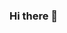 ### Hi there 👋

<!--
**RobimySeGierki/RobimySeGierki** is a ✨ _special_ ✨ repository because its `README.md` (this file) appears on your GitHub profile.

Here are some ideas to get you started:

- 🔭 I’m currently working on unity project called ,,Beer Shooter 3D"
- 🌱 I’m currently learning C#, Unity and Python.
- 📫 How to reach me: lukasz.malanczuk@edu.uekat.pl
- 😄 Pronouns: he/him
- ⚡ Fun fact: The term ,,bug'' was first used by Thomas Edison in 1869 to describe problems in his own inventions.
-->
